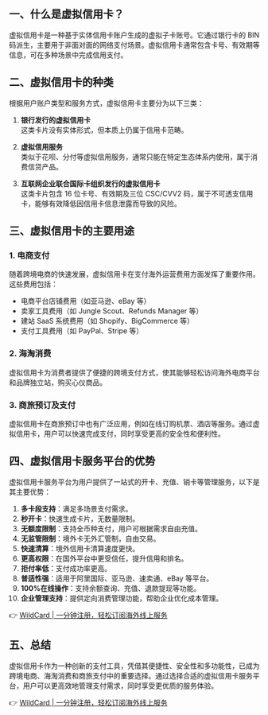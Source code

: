 ## 一、什么是虚拟信用卡？

虚拟信用卡是一种基于实体信用卡账户生成的虚拟子卡账号。它通过银行卡的 BIN 码派生，主要用于非面对面的网络支付场景。虚拟信用卡通常包含卡号、有效期等信息，可在多种场景中完成信用支付。

## 二、虚拟信用卡的种类

根据用户账户类型和服务方式，虚拟信用卡主要分为以下三类：

1. **银行发行的虚拟信用卡**  
   这类卡片没有实体形式，但本质上仍属于信用卡范畴。

2. **虚拟信用服务**  
   类似于花呗、分付等虚拟信用服务，通常只能在特定生态体系内使用，属于消费信贷产品。

3. **互联网企业联合国际卡组织发行的虚拟信用卡**  
   这类卡片包含 16 位卡号、有效期及三位 CSC/CVV2 码，属于不可透支信用卡，能够有效降低因信用卡信息泄露而导致的风险。

## 三、虚拟信用卡的主要用途

### 1. 电商支付

随着跨境电商的快速发展，虚拟信用卡在支付海外运营费用方面发挥了重要作用。这些费用包括：

- 电商平台店铺费用（如亚马逊、eBay 等）
- 卖家工具费用（如 Jungle Scout、Refunds Manager 等）
- 建站 SaaS 系统费用（如 Shopify、BigCommerce 等）
- 支付工具费用（如 PayPal、Stripe 等）

### 2. 海淘消费

虚拟信用卡为消费者提供了便捷的跨境支付方式，使其能够轻松访问海外电商平台和品牌独立站，购买心仪商品。

### 3. 商旅预订及支付

虚拟信用卡在商旅预订中也有广泛应用，例如在线订购机票、酒店等服务。通过虚拟信用卡，用户可以快速完成支付，同时享受更高的安全性和便利性。

## 四、虚拟信用卡服务平台的优势

虚拟信用卡服务平台为用户提供了一站式的开卡、充值、销卡等管理服务，以下是其主要优势：

1. **多卡段支持**：满足多场景支付需求。  
2. **秒开卡**：快速生成卡片，无数量限制。  
3. **无额度限制**：支持全币种支付，用户可根据需求自由充值。  
4. **无监管限制**：境外卡无外汇管制，自由交易。  
5. **快速清算**：境外信用卡清算速度更快。  
6. **更高权限**：在国外平台中更受信任，提升信用和排名。  
7. **拒付率低**：支付成功率更高。  
8. **普适性强**：适用于阿里国际、亚马逊、速卖通、eBay 等平台。  
9. **100%在线操作**：支持余额查询、充值、退款提现等功能。  
10. **企业管理支持**：提供定向消费管理功能，帮助企业优化成本管理。

👉 [WildCard | 一分钟注册，轻松订阅海外线上服务](https://bit.ly/bewildcard)

## 五、总结

虚拟信用卡作为一种创新的支付工具，凭借其便捷性、安全性和多功能性，已成为跨境电商、海淘消费和商旅支付中的重要选择。通过选择合适的虚拟信用卡服务平台，用户可以更高效地管理支付需求，同时享受更优质的服务体验。

👉 [WildCard | 一分钟注册，轻松订阅海外线上服务](https://bit.ly/bewildcard)